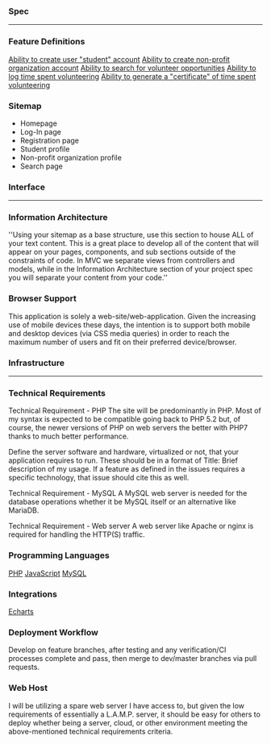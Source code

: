 ### Spec

---

### Feature Definitions

[Ability to create user "student" account]()
[Ability to create non-profit organization account]()
[Ability to search for volunteer opportunities]()
[Ability to log time spent volunteering]()
[Ability to generate a "certificate" of time spent volunteering]()

### Sitemap

- Homepage
- Log-In page
- Registration page
- Student profile
- Non-profit organization profile
- Search page

### Interface

---

### Information Architecture

''Using your sitemap as a base structure, use this section to house ALL of your text content. This is a great place to develop all of the content that will appear on your pages, components, and sub sections outside of the constraints of code. In MVC we separate views from controllers and models, while in the Information Architecture section of your project spec you will separate your content from your code.''

### Browser Support

This application is solely a web-site/web-application. Given the increasing use of mobile devices these days, the intention is to support both mobile and desktop devices (via CSS media queries) in order to reach the maximum number of users and fit on their preferred device/browser.

### Infrastructure

---

### Technical Requirements

Technical Requirement - PHP
The site will be predominantly in PHP. Most of my syntax is expected to be compatible going back to PHP 5.2 but, of course, the newer versions of PHP on web servers the better with PHP7 thanks to much better performance.

Define the server software and hardware, virtualized or not, that your application requires to run. These should be in a format of Title: Brief description of my usage. If a feature as defined in the issues requires a specific technology, that issue should cite this as well.

Technical Requirement - MySQL
A MySQL web server is needed for the database operations whether it be MySQL itself or an alternative like MariaDB.

Technical Requirement - Web server
A web server like Apache or nginx is required for handling the HTTP(S) traffic.

### Programming Languages

[PHP](http://php.net/manual/en/)
[JavaScript](https://developer.mozilla.org/en-US/docs/Web/JavaScript)
[MySQL](https://www.mysql.com/)

### Integrations

[Echarts](https://ecomfe.github.io/echarts-doc/public/en/api.html#echarts)

### Deployment Workflow

Develop on feature branches, after testing and any verification/CI processes complete and pass, then merge to dev/master branches via pull requests.

### Web Host

I will be utilizing a spare web server I have access to, but given the low requirements of essentially a L.A.M.P. server, it should be easy for others to deploy whether being a server, cloud, or other environment meeting the above-mentioned technical requirements criteria.
